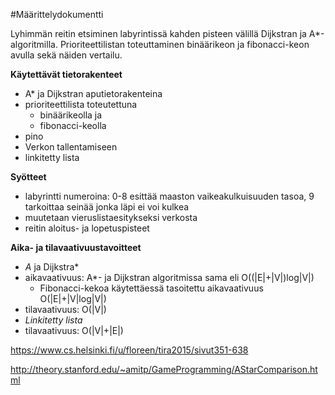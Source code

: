 #Määrittelydokumentti

Lyhimmän reitin etsiminen labyrintissä kahden pisteen välillä Dijkstran ja A*-algoritmilla. Prioriteettilistan toteuttaminen binäärikeon ja fibonacci-keon avulla sekä näiden vertailu.

**Käytettävät tietorakenteet**
- A* ja Dijkstran aputietorakenteina
 - prioriteettilista toteutettuna
   - binäärikeolla ja
   - fibonacci-keolla
 - pino
- Verkon tallentamiseen 
 - linkitetty lista


**Syötteet**
- labyrintti numeroina: 0-8 esittää maaston vaikeakulkuisuuden tasoa, 9 tarkoittaa seinää jonka läpi ei voi kulkea
 - muutetaan vieruslistaesitykseksi verkosta
- reitin aloitus- ja lopetuspisteet

**Aika- ja tilavaativuustavoitteet**
- *A* ja Dijkstra*
 - aikavaativuus: A*- ja Dijkstran algoritmissa sama eli O((|E|+|V|)log|V|)
   - Fibonacci-kekoa käytettäessä tasoitettu aikavaativuus O(|E|+|V|log|V|)
 - tilavaativuus: O(|V|)
- *Linkitetty lista*
 - tilavaativuus: O(|V|+|E|)


https://www.cs.helsinki.fi/u/floreen/tira2015/sivut351-638

http://theory.stanford.edu/~amitp/GameProgramming/AStarComparison.html
